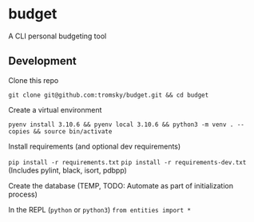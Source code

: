 # budget
A CLI personal budgeting tool

## Development

Clone this repo

```git clone git@github.com:tromsky/budget.git && cd budget```

Create a virtual environment

```pyenv install 3.10.6 && pyenv local 3.10.6 && python3 -m venv . --copies && source bin/activate```

Install requirements (and optional dev requirements)

```pip install -r requirements.txt```
```pip install -r requirements-dev.txt``` (Includes pylint, black, isort, pdbpp)

Create the database (TEMP, TODO: Automate as part of initialization process)

In the REPL (`python` or `python3`)
`from entities import *`
